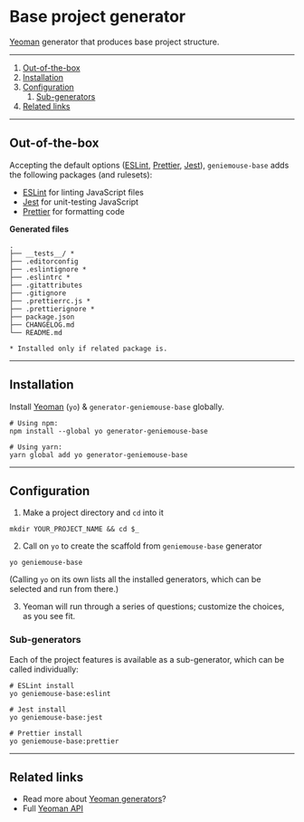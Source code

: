 # Base project generator

[Yeoman] generator that produces base project structure.

---

<!-- MarkdownTOC levels="2,3,4" -->

1. [Out-of-the-box](#out-of-the-box)
1. [Installation](#installation)
1. [Configuration](#configuration)
    1. [Sub-generators](#sub-generators)
1. [Related links](#related-links)

<!-- /MarkdownTOC -->

---

## Out-of-the-box

Accepting the default options ([ESLint], [Prettier], [Jest]), `geniemouse-base` adds the following packages (and rulesets):

-   [ESLint] for linting JavaScript files
-   [Jest] for unit-testing JavaScript
-   [Prettier] for formatting code

**Generated files**

```
.
├── __tests__/ *
├── .editorconfig
├── .eslintignore *
├── .eslintrc *
├── .gitattributes
├── .gitignore
├── .prettierrc.js *
├── .prettierignore *
├── package.json
├── CHANGELOG.md
└── README.md

* Installed only if related package is.
```

---

## Installation

Install [Yeoman] \(`yo`\) & `generator-geniemouse-base` globally.

```shell
# Using npm:
npm install --global yo generator-geniemouse-base

# Using yarn:
yarn global add yo generator-geniemouse-base
```

---

## Configuration

1. Make a project directory and `cd` into it

```shell
mkdir YOUR_PROJECT_NAME && cd $_
```

2. Call on `yo` to create the scaffold from `geniemouse-base` generator

```shell
yo geniemouse-base
```

(Calling `yo` on its own lists all the installed generators, which can be selected and run from there.)

3. Yeoman will run through a series of questions; customize the choices, as you see fit.

### Sub-generators

Each of the project features is available as a sub-generator, which can be called individually:

```
# ESLint install
yo geniemouse-base:eslint

# Jest install
yo geniemouse-base:jest

# Prettier install
yo geniemouse-base:prettier
```

---

## Related links

-   Read more about [Yeoman generators]?
-   Full [Yeoman API]

<!-- LINK REFERENCES -->

[eslint]: https://eslint.org/
[jest]: https://jestjs.io/
[prettier]: https://prettier.io/
[yeoman]: https://yeoman.io/
[yeoman api]: https://yeoman.github.io/generator/
[yeoman generators]: https://yeoman.io/generators/

<!-- end: LINK REFERENCES -->
